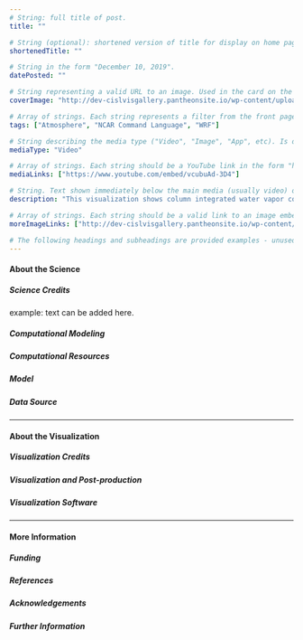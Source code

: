 ```yaml
---
# String: full title of post.
title: ""

# String (optional): shortened version of title for display on home page in card.
shortenedTitle: ""

# String in the form "December 10, 2019".
datePosted: "" 

# String representing a valid URL to an image. Used in the card on the main page.
coverImage: "http://dev-cislvisgallery.pantheonsite.io/wp-content/uploads/2019/12/dualImage5-1-scaled.png"

# Array of strings. Each string represents a filter from the front page.
tags: ["Atmosphere", "NCAR Command Language", "WRF"]

# String describing the media type ("Video", "Image", "App", etc). Is displayed in the post heading as a small tag.
mediaType: "Video"

# Array of strings. Each string should be a YouTube link in the form "https://www.youtube.com/embed/..."
mediaLinks: ["https://www.youtube.com/embed/vcubuAd-3D4"]

# String. Text shown immediately below the main media (usually video) on a post.
description: "This visualization shows column integrated water vapor content over North America for the period April to June 2011, during which time one of the most destructive and deadliest tornado outbreaks to impact the United States occurred (April 25-28). Side-by-side comparison of the simulations show greater water vapor content in the simulated future climate, which can provide more moisture for convection. The high resolution dataset was created by the Water System Program of the National Center for Atmospheric Research using the Weather Research and Forecasting (WRF) model at 4-km grid spacing, with ERA-Interim as initial and boundary conditions for the current climate. The future climate simulation was created by perturbing the initial and boundary conditions with the CMIP5 ensemble mean of the high emission climate change scenario (RCP8.5)."

# Array of strings. Each string should be a valid link to an image embed.
moreImageLinks: ["http://dev-cislvisgallery.pantheonsite.io/wp-content/uploads/2019/12/dualImage5-1-scaled.png"]

# The following headings and subheadings are provided examples - unused ones can be deleted.
---
```

#### About the Science

##### Science Credits

example: text can be added here.

##### Computational Modeling



##### Computational Resources



##### Model



##### Data Source



___

#### About the Visualization

##### Visualization Credits



##### Visualization and Post-production



##### Visualization Software



___

#### More Information

##### Funding



##### References



##### Acknowledgements



##### Further Information

